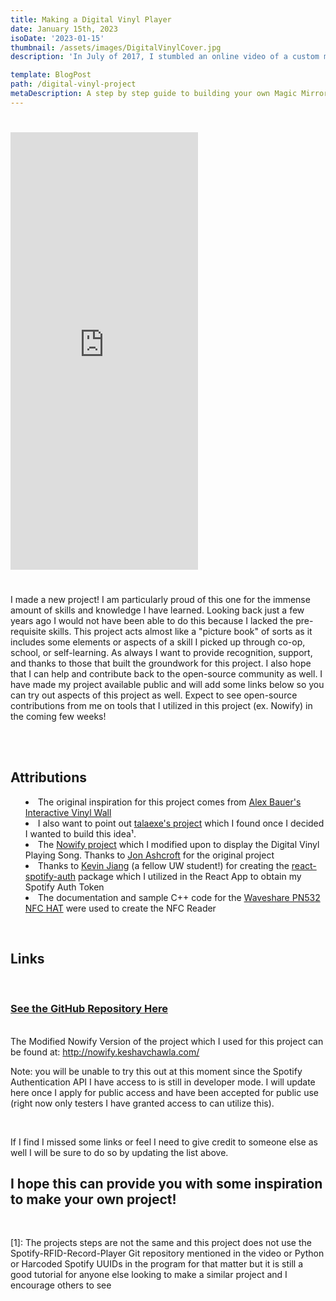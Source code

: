 ```yaml
---
title: Making a Digital Vinyl Player
date: January 15th, 2023
isoDate: '2023-01-15'
thumbnail: /assets/images/DigitalVinylCover.jpg
description: 'In July of 2017, I stumbled an online video of a custom made touchscreen smart mirror. It immediately inspired me to make my own smart mirror-based off the MagicMirror² platform. This post is my journey through the process and a guide to help you make your own smart mirror.'

template: BlogPost
path: /digital-vinyl-project
metaDescription: A step by step guide to building your own Magic Mirror.
---
```


<iframe style="display: flex; justify-content: center; padding: 25px 0" height="700" src="https://www.youtube.com/embed/kNzJJyI0BcY" title="YouTube video player" frameborder="0" allow="accelerometer; autoplay; clipboard-write; encrypted-media; gyroscope; picture-in-picture; web-share" allowfullscreen></iframe>

I made a new project! I am particularly proud of this one for the immense amount of skills and knowledge I have learned. Looking back just a few years ago I would not have been able to do this because I lacked the pre-requisite skills. This project acts almost like a "picture book" of sorts as it includes some elements or aspects of a skill I picked up through co-op, school, or self-learning. As always I want to provide recognition, support, and thanks to those that built the groundwork for this project. I also hope that I can help and contribute back to the open-source community as well. I have made my project available public and will add some links below so you can try out aspects of this project as well. Expect to see open-source contributions from me on tools that I utilized in this project (ex. Nowify) in the coming few weeks!

<!-- <a href="" target="_blank"></a> -->
</br>

</br>

## Attributions

<ul style="list-style: inside; padding: auto;">
  <li>The original inspiration for this project comes from <a href="https://www.tiktok.com/@alexjbauer/video/7067687660994710830?lang=en" target="_blank">Alex Bauer's Interactive Vinyl Wall</a></li>
  <li>I also want to point out <a href="https://www.youtube.com/watch?v=-jGWjFR936o" target="_blank">talaexe's project</a> which I found once I decided I wanted to build this idea¹.</li>
  <li>The <a href="https://github.com/jonashcroft/Nowify" target="_blank">Nowify project</a> which I modified upon to display the Digital Vinyl Playing Song. Thanks to <a href="https://github.com/jonashcroft/" target="_blank">Jon Ashcroft</a> for the original project</li>
  <li>Thanks to <a href="https://github.com/kevin51jiang" target="_blank">Kevin Jiang</a> (a fellow UW student!) for creating the <a href="https://github.com/kevin51jiang/react-spotify-auth" target="_blank">react-spotify-auth</a> package which I utilized in the React App to obtain my Spotify Auth Token</li>
  <li>The documentation and sample C++ code for the <a href="https://www.waveshare.com/wiki/PN532_NFC_HAT" target="_blank">Waveshare PN532 NFC HAT</a> were used to create the NFC Reader</li>
</ul>
</br>

## Links

</br>

### <a href="https://github.com/KeshavChawla/SpotifyNFCController" target="_blank">See the GitHub Repository Here</a>

</br>
The Modified Nowify Version of the project which I used for this project can be found at:
 <a href="http://nowify.keshavchawla.com/" target="_blank">http://nowify.keshavchawla.com/</a> 
 </br>
 
 Note: you will be unable to try this out at this moment since the Spotify Authentication API I have access to is still in developer mode. I will update here once I apply for public access and have been accepted for public use (right now only testers I have granted access to can utilize this).

</br>

If I find I missed some links or feel I need to give credit to someone else as well I will be sure to do so by updating the list above.
</br>

## I hope this can provide you with some inspiration to make your own project!

</br>

\[1]: The projects steps are not the same and this project does not use the Spotify-RFID-Record-Player Git repository mentioned in the video or Python or Harcoded Spotify UUIDs in the program for that matter but it is still a good tutorial for anyone else looking to make a similar project and I encourage others to see
